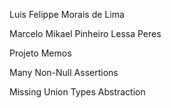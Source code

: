Luis Felippe Morais de Lima

Marcelo Mikael Pinheiro Lessa Peres

Projeto Memos

Many Non-Null Assertions

Missing Union Types Abstraction
